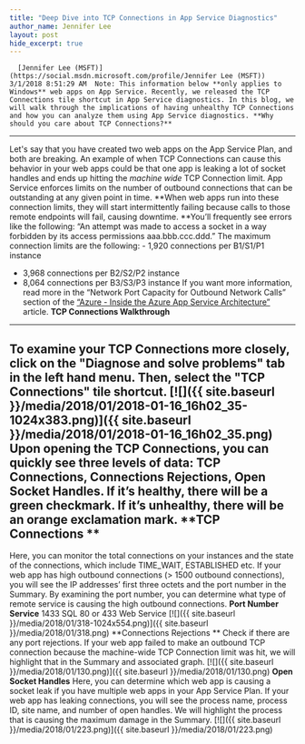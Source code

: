 ```yaml
---
title: "Deep Dive into TCP Connections in App Service Diagnostics"
author_name: Jennifer Lee 
layout: post
hide_excerpt: true
---
```

      [Jennifer Lee (MSFT)](https://social.msdn.microsoft.com/profile/Jennifer Lee (MSFT))  3/1/2018 8:51:29 AM  Note: This information below **only applies to Windows** web apps on App Service. Recently, we released the TCP Connections tile shortcut in App Service diagnostics. In this blog, we will walk through the implications of having unhealthy TCP Connections and how you can analyze them using App Service diagnostics. **Why should you care about TCP Connections?**
----------------------------------------------

 Let's say that you have created two web apps on the App Service Plan, and both are breaking. An example of when TCP Connections can cause this behavior in your web apps could be that one app is leaking a lot of socket handles and ends up hitting the *machine wide* TCP Connection limit. App Service enforces limits on the number of outbound connections that can be outstanding at any given point in time. **When web apps run into these connection limits, they will start intermittently failing because calls to those remote endpoints will fail, causing downtime. **You’ll frequently see errors like the following: “An attempt was made to access a socket in a way forbidden by its access permissions aaa.bbb.ccc.ddd.” The maximum connection limits are the following:  - 1,920 connections per B1/S1/P1 instance
 - 3,968 connections per B2/S2/P2 instance
 - 8,064 connections per B3/S3/P3 instance
  If you want more information, read more in the “Network Port Capacity for Outbound Network Calls” section of the [“Azure - Inside the Azure App Service Architecture”](https://msdn.microsoft.com/en-us/magazine/mt793270.aspx) article. **TCP Connections Walkthrough**
-------------------------------

 To examine your TCP Connections more closely, click on the "Diagnose and solve problems" tab in the left hand menu. Then, select the "TCP Connections" tile shortcut. [![]({{ site.baseurl }}/media/2018/01/2018-01-16_16h02_35-1024x383.png)]({{ site.baseurl }}/media/2018/01/2018-01-16_16h02_35.png) Upon opening the TCP Connections, you can quickly see three levels of data: TCP Connections, Connections Rejections, Open Socket Handles. If it’s healthy, there will be a green checkmark. If it’s unhealthy, there will be an orange exclamation mark. **TCP Connections **
--------------------

 Here, you can monitor the total connections on your instances and the state of the connections, which include TIME\_WAIT, ESTABLISHED etc. If your web app has high outbound connections (> 1500 outbound connections), you will see the IP addresses’ first three octets and the port number in the Summary. By examining the port number, you can determine what type of remote service is causing the high outbound connections.    **Port Number** **Service**   1433 SQL   80 or 433 Web Service    [![]({{ site.baseurl }}/media/2018/01/318-1024x554.png)]({{ site.baseurl }}/media/2018/01/318.png) **Connections Rejections ** Check if there are any port rejections. If your web app failed to make an outbound TCP connection because the machine-wide TCP Connection limit was hit, we will highlight that in the Summary and associated graph. [![]({{ site.baseurl }}/media/2018/01/130.png)]({{ site.baseurl }}/media/2018/01/130.png) **Open Socket Handles** Here, you can determine which web app is causing a socket leak if you have multiple web apps in your App Service Plan. If your web app has leaking connections, you will see the process name, process ID, site name, and number of open handles. We will highlight the process that is causing the maximum damage in the Summary. [![]({{ site.baseurl }}/media/2018/01/223.png)]({{ site.baseurl }}/media/2018/01/223.png)      
